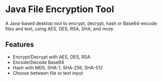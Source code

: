 # Java File Encryption Tool 

A Java-based desktop tool to encrypt, decrypt, hash or Base64-encode files and text, using AES, DES, RSA, SHA, and more.

## Features
- Encrypt/Decrypt with AES, DES, RSA
- Encode/Decode Base64
- Hash with MD5, SHA-1, SHA-256, SHA-512
- Choose between file or text input
